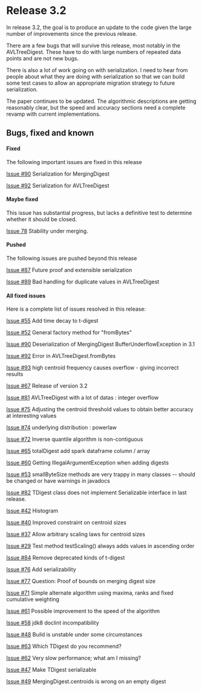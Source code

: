 Release 3.2
===========
In release 3.2, the goal is to produce an update to the code given the large number of improvements since the previous release.

There are a few bugs that will survive this release, most notably in the AVLTreeDigest. These have to do with large numbers of repeated data points and are not new bugs.
 
There is also a lot of work going on with serialization. I need to hear from people about  what they are doing with serialization so that we can build some test cases to allow an appropriate migration strategy to future serialization.

The paper continues to be updated. The algorithmic descriptions are getting reasonably clear, but the speed and accuracy sections need a complete revamp with current implementations.


Bugs, fixed and known
----

#### Fixed
The following important issues are fixed in this release

[Issue #90](https://github.com/tdunning/t-digest/issues/90) Serialization for MergingDigest

[Issue #92](https://github.com/tdunning/t-digest/issues/92) Serialization for AVLTreeDigest

#### Maybe fixed
This issue has substantial progress, but lacks a definitive test to determine whether it should be closed.

[Issue 78](https://github.com/tdunning/t-digest/issues/78) Stability under merging.

#### Pushed
The following issues are pushed beyond this release

[Issue #87](https://github.com/tdunning/t-digest/issues/87) Future proof and extensible serialization

[Issue #89](https://github.com/tdunning/t-digest/issues/89) Bad handling for duplicate values in AVLTreeDigest

#### All fixed issues
Here is a complete list of issues resolved in this release:

[Issue #55](https://github.com/tdunning/t-digest/issues/55) Add time
decay to t-digest

[Issue #52](https://github.com/tdunning/t-digest/issues/52) General
factory method for "fromBytes"

[Issue #90](https://github.com/tdunning/t-digest/issues/90)
Deserialization of MergingDigest BufferUnderflowException in 3.1

[Issue #92](https://github.com/tdunning/t-digest/issues/92) Error in
AVLTreeDigest.fromBytes

[Issue #93](https://github.com/tdunning/t-digest/issues/93) high
centroid frequency causes overflow - giving incorrect results

[Issue #67](https://github.com/tdunning/t-digest/issues/67) Release of
version 3.2

[Issue #81](https://github.com/tdunning/t-digest/issues/81)
AVLTreeDigest with a lot of datas : integer overflow

[Issue #75](https://github.com/tdunning/t-digest/issues/75) Adjusting
the centroid threshold values to obtain better accuracy at interesting
values

[Issue #74](https://github.com/tdunning/t-digest/issues/74) underlying
distribution : powerlaw

[Issue #72](https://github.com/tdunning/t-digest/issues/72) Inverse
quantile algorithm is non-contiguous

[Issue #65](https://github.com/tdunning/t-digest/issues/65)
totalDigest add spark dataframe column / array

[Issue #60](https://github.com/tdunning/t-digest/issues/60) Getting
IllegalArgumentException when adding digests

[Issue #53](https://github.com/tdunning/t-digest/issues/53)
smallByteSize methods are very trappy in many classes -- should be
changed or have warnings in javadocs

[Issue #82](https://github.com/tdunning/t-digest/issues/82) TDigest
class does not implement Serializable interface in last release.

[Issue #42](https://github.com/tdunning/t-digest/issues/42) Histogram

[Issue #40](https://github.com/tdunning/t-digest/issues/40) Improved
constraint on centroid sizes

[Issue #37](https://github.com/tdunning/t-digest/issues/37) Allow
arbitrary scaling laws for centroid sizes

[Issue #29](https://github.com/tdunning/t-digest/issues/29) Test
method testScaling() always adds values in ascending order

[Issue #84](https://github.com/tdunning/t-digest/issues/84) Remove
deprecated kinds of t-digest

[Issue #76](https://github.com/tdunning/t-digest/issues/76) Add
serializability

[Issue #77](https://github.com/tdunning/t-digest/issues/77) Question:
Proof of bounds on merging digest size

[Issue #71](https://github.com/tdunning/t-digest/issues/71) Simple
alternate algorithm using maxima, ranks and fixed cumulative weighting

[Issue #61](https://github.com/tdunning/t-digest/issues/61) Possible
improvement to the speed of the algorithm

[Issue #58](https://github.com/tdunning/t-digest/issues/58) jdk8
doclint incompatibility

[Issue #48](https://github.com/tdunning/t-digest/issues/48) Build is
unstable under some circumstances

[Issue #63](https://github.com/tdunning/t-digest/issues/63) Which
TDigest do you recommend?

[Issue #62](https://github.com/tdunning/t-digest/issues/62) Very slow
performance; what am I missing?

[Issue #47](https://github.com/tdunning/t-digest/issues/47) Make
TDigest serializable

[Issue #49](https://github.com/tdunning/t-digest/issues/49)
MergingDigest.centroids is wrong on an empty digest

